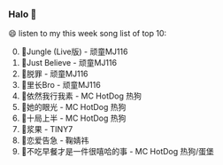 

### Halo 👋

😄 listen to my this week song list of top 10:

0. 🌈Jungle (Live版) - 顽童MJ116
1. 🌈Just Believe - 顽童MJ116
2. 🌈脱罪 - 顽童MJ116
3. 🌈里长Bro - 顽童MJ116
4. 🌈依然我行我素 - MC HotDog 热狗
5. 🌈她的眼光 - MC HotDog 热狗
6. 🌈十局上半 - MC HotDog 热狗
7. 🌈浆果 - TINY7
8. 🌈恋爱告急 - 鞠婧祎
9. 🌈不吃早餐才是一件很嘻哈的事 - MC HotDog 热狗/蛋堡

